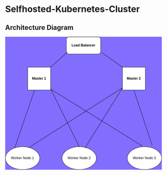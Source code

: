 # Selfhosted-Kubernetes-Cluster


## Architecture Diagram
![Kubernetes-Architecture-HA!](https://github.com/olusholapacheco/Selfhosted-Kubernetes-Cluster/raw/main/Untitled%20Diagram.drawio.png)
